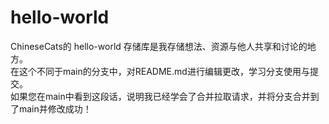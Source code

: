 # hello-world
ChineseCats的 hello-world 存储库是我存储想法、资源与他人共享和讨论的地方。  
在这个不同于main的分支中，对README.md进行编辑更改，学习分支使用与提交。  
如果您在main中看到这段话，说明我已经学会了合并拉取请求，并将分支合并到了main并修改成功！
